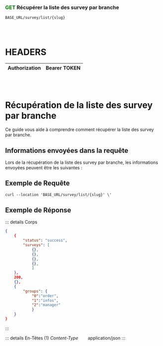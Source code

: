 ### <span style="color:green">GET</span> Récupérer la liste des survey par branche

````
BASE_URL/survey/list/{slug}
````

<br/> <br/>

# HEADERS

| Authorization | Bearer TOKEN |
| ------------- | -----------  |

<br/> <br/>

# Récupération de la liste des survey par branche
Ce guide vous aide à comprendre comment récupérer la liste des survey par branche.


## Informations envoyées dans la requête

Lors de la récupération de la liste des survey par branche, les informations envoyées peuvent être les suivantes :


## Exemple de Requête

```txt
curl --location 'BASE_URL/survey/list/{slug}' \'

```


## Exemple de Réponse

::: details Corps  

```json
{
    {
        "status": "success",
        "surveys": [
            {},
            {},
            {},
            {},
            ]
    },
    200,
    {},
    {
        "groups": {
            "0":"order", 
            "1":"infos",
            "2":"manager"
            }
    }
}
```
:::


::: details En-Têtes (1)
 *Content-Type*    &nbsp;&nbsp;&nbsp;&nbsp;&nbsp;&nbsp;     application/json
:::
